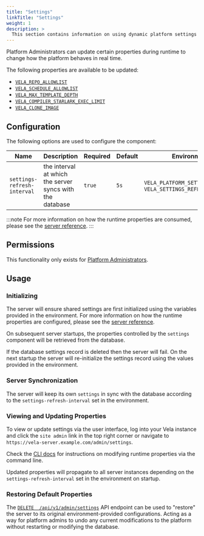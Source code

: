 ```yaml
---
title: "Settings"
linkTitle: "Settings"
weight: 1
description: >
  This section contains information on using dynamic platform settings for the Vela server.
---
```


Platform Administrators can update certain properties during runtime to change how the platform behaves in real time.

The following properties are available to be updated:

* [`VELA_REPO_ALLOWLIST`](/docs/installation/server/reference#vela_repo_allowlist)
* [`VELA_SCHEDULE_ALLOWLIST`](/docs/installation/server/reference#vela_schedule_allowlist)
* [`VELA_MAX_TEMPLATE_DEPTH`](/docs/installation/server/reference#vela_max_template_depth)
* [`VELA_COMPILER_STARLARK_EXEC_LIMIT`](/docs/installation/server/reference#vela_compiler_starlark_exec_limit)
* [`VELA_CLONE_IMAGE`](/docs/installation/server/reference#vela_clone_image)


## Configuration

The following options are used to configure the component:

| Name                        | Description                                              | Required | Default | Environment Variables                                                       |
| --------------------------- | -------------------------------------------------------- | -------- | ------- | --------------------------------------------------------------------------- |
| `settings-refresh-interval` | the interval at which the server syncs with the database | `true`   | `5s`    | `VELA_PLATFORM_SETTINGS_REFRESH_INTERVAL`, `VELA_SETTINGS_REFRESH_INTERVAL` |

:::note
For more information on how the runtime properties are consumed, please see the [server reference](/docs/installation/server/reference/).
:::

## Permissions

This functionality only exists for [Platform Administrators](/docs/usage/roles/).

## Usage

### Initializing

The server will ensure shared settings are first initialized using the variables provided in the environment. For more information on how the runtime properties are configured, please see the [server reference](/docs/installation/server/reference/). 

On subsequent server startups, the properties controlled by the `settings` component will be retrieved from the database.

If the database settings record is deleted then the server will fail. On the next startup the server will re-initialize the settings record using the values provided in the environment.

### Server Synchronization

The server will keep its own `settings` in sync with the database according to the `settings-refresh-interval` set in the environment.

### Viewing and Updating Properties

To view or update settings via the user interface, log into your Vela instance and click the `site admin` link in the top right corner or navigate to `https://vela-server.example.com/admin/settings`.

Check the [CLI docs](/docs/reference/cli/settings) for instructions on modifying runtime properties via the command line.

Updated properties will propagate to all server instances depending on the `settings-refresh-interval` set in the environment on startup.

### Restoring Default Properties

The [`DELETE  /api/v1/admin/settings`](/docs/reference/api/admin/settings/restore) API endpoint can be used to "restore" the server to its original environment-provided configurations. Acting as a way for platform admins to undo any current modifications to the platform without restarting or modifying the database.

